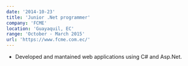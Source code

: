 ```yaml
---
date: '2014-10-23'
title: 'Junior .Net programmer'
company: 'FCME'
location: 'Guayaquil, EC'
range: 'October - March 2015'
url: 'https://www.fcme.com.ec/'
---
```


- Developed and mantained web applications using C# and Asp.Net.
